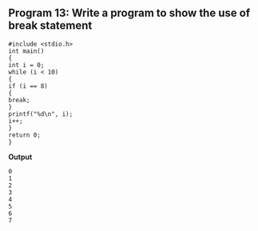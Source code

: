 ## Program 13: Write a program to show the use of break statement
```
#include <stdio.h>
int main() 
{
int i = 0;
while (i < 10) 
{
if (i == 8) 
{
break;
}
printf("%d\n", i);
i++;
} 
return 0;
}
```
**Output**
```
0
1
2
3
4
5
6
7
```
